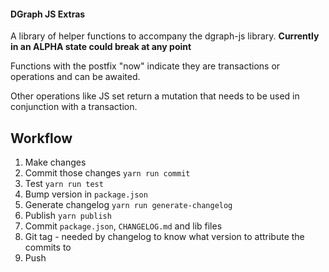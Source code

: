 #### DGraph JS Extras


A library of helper functions to accompany the dgraph-js library. **Currently in an ALPHA state could break at any point**

Functions with the postfix "now" indicate they are transactions or operations and can be awaited.

Other operations like JS set return a mutation that needs to be used in conjunction with a transaction.


## Workflow

1. Make changes
2. Commit those changes `yarn run commit`
3. Test `yarn run test`
4. Bump version in `package.json`
5. Generate changelog `yarn run generate-changelog`
6. Publish `yarn publish`
7. Commit `package.json`, `CHANGELOG.md` and lib files
8. Git tag - needed by changelog to know what version to attribute the commits to
9. Push